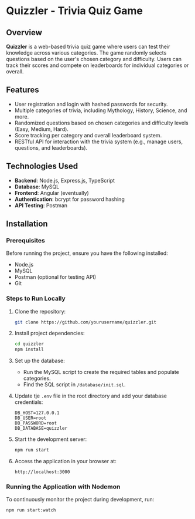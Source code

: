 # Quizzler - Trivia Quiz Game

## Overview
**Quizzler** is a web-based trivia quiz game where users can test their knowledge across various categories. The game randomly selects questions based on the user's chosen category and difficulty. Users can track their scores and compete on leaderboards for individual categories or overall.

## Features
- User registration and login with hashed passwords for security.
- Multiple categories of trivia, including Mythology, History, Science, and more.
- Randomized questions based on chosen categories and difficulty levels (Easy, Medium, Hard).
- Score tracking per category and overall leaderboard system.
- RESTful API for interaction with the trivia system (e.g., manage users, questions, and leaderboards).

## Technologies Used
- **Backend**: Node.js, Express.js, TypeScript
- **Database**: MySQL
- **Frontend**: Angular (eventually)
- **Authentication**: bcrypt for password hashing
- **API Testing**: Postman

## Installation

### Prerequisites
Before running the project, ensure you have the following installed:
- Node.js
- MySQL
- Postman (optional for testing API)
- Git

### Steps to Run Locally
1. Clone the repository:
    ```bash
    git clone https://github.com/yourusername/quizzler.git
    ```
2. Install project dependencies:
    ```bash
    cd quizzler
    npm install
    ```

3. Set up the database:
    - Run the MySQL script to create the required tables and populate categories.
    - Find the SQL script in `/database/init.sql`.

4. Update tje `.env` file in the root directory and add your database credentials:
    ```env
    DB_HOST=127.0.0.1
    DB_USER=root
    DB_PASSWORD=root
    DB_DATABASE=quizzler
    ```

5. Start the development server:
    ```bash
    npm run start
    ```

6. Access the application in your browser at:
    ```
    http://localhost:3000
    ```

### Running the Application with Nodemon
To continuously monitor the project during development, run:
```bash
npm run start:watch
